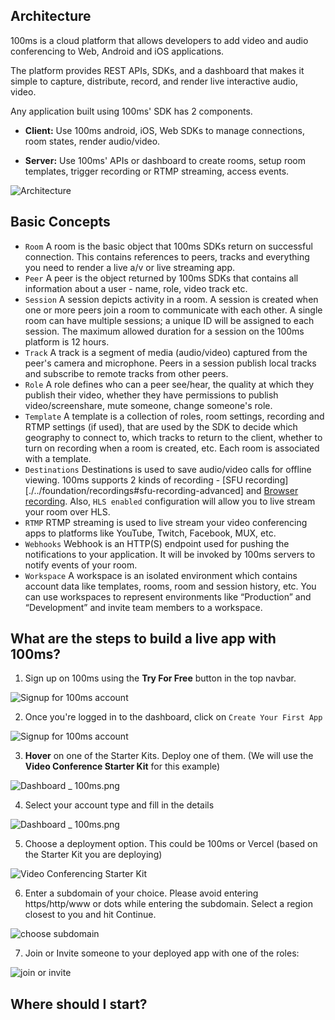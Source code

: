 ## Architecture

100ms is a cloud platform that allows developers to add video and audio conferencing to Web, Android and iOS applications.

The platform provides REST APIs, SDKs, and a dashboard that makes it simple to capture, distribute, record, and render live interactive audio, video.

Any application built using 100ms' SDK has 2 components.

-   **Client:** Use 100ms android, iOS, Web SDKs to manage connections, room states, render audio/video.

-   **Server:** Use 100ms' APIs or dashboard to create rooms, setup room templates, trigger recording or RTMP streaming, access events.

![Architecture](/docs/docs/v2/arch.png)

## Basic Concepts

-   `Room` A room is the basic object that 100ms SDKs return on successful connection. This contains references to peers, tracks and everything you need to render a live a/v or live streaming app.
-   `Peer` A peer is the object returned by 100ms SDKs that contains all information about a user - name, role, video track etc.
-   `Session` A session depicts activity in a room. A session is created when one or more peers join a room to communicate with each other. A single room can have multiple sessions; a unique ID will be assigned to each session. The maximum allowed duration for a session on the 100ms platform is 12 hours.
-   `Track` A track is a segment of media (audio/video) captured from the peer's camera and microphone. Peers in a session publish local tracks and subscribe to remote tracks from other peers.
-   `Role` A role defines who can a peer see/hear, the quality at which they publish their video, whether they have permissions to publish video/screenshare, mute someone, change someone's role.
-   `Template` A template is a collection of roles, room settings, recording and RTMP settings (if used), that are used by the SDK to decide which geography to connect to, which tracks to return to the client, whether to turn on recording when a room is created, etc. Each room is associated with a template.
-   `Destinations` Destinations is used to save audio/video calls for offline viewing. 100ms supports 2 kinds of recording - [SFU recording][./../foundation/recordings#sfu-recording-advanced] and [Browser recording](./../foundation/recordings#browser-recording-recommended). Also, `HLS enabled` configuration will allow you to live stream your room over HLS.
-   `RTMP` RTMP streaming is used to live stream your video conferencing apps to platforms like YouTube, Twitch, Facebook, MUX, etc.
-   `Webhooks` Webhook is an HTTP(S) endpoint used for pushing the notifications to your application. It will be invoked by 100ms servers to notify events of your room.
-   `Workspace` A workspace is an isolated environment which contains account data like templates, rooms, room and session history, etc. You can use workspaces to represent environments like “Production” and “Development” and invite team members to a workspace.

## What are the steps to build a live app with 100ms?
1. Sign up on 100ms using the **Try For Free** button in the top navbar.

![Signup for 100ms account](/docs/docs/v2/signup.png)

2. Once you're logged in to the dashboard, click on `Create Your First App`

![Signup for 100ms account](/docs/docs/v2/create-your-first-app.png)

3. **Hover** on one of the Starter Kits. Deploy one of them. (We will use the **Video Conference Starter Kit** for this example)

![Dashboard _ 100ms.png](/docs/docs/v2/select-starter-kit.png)

4. Select your account type and fill in the details

![Dashboard _ 100ms.png](/docs/docs/v2/personal-details.png)

5. Choose a deployment option. This could be 100ms or Vercel (based on the Starter Kit you are deploying)

![Video Conferencing Starter Kit](/docs/docs/v2/choose-your-deployment.png)

6. Enter a subdomain of your choice. Please avoid entering https/http/www or dots while entering the subdomain. Select a region closest to you and hit Continue.

![choose subdomain](/docs/docs/v2/choose-subdomain.png)

7. Join or Invite someone to your deployed app with one of the roles:


![join or invite](/docs/docs/v2/demo-your-app.png)

## Where should I start?

